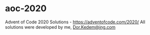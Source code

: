 # aoc-2020
Advent of Code 2020 Solutions - https://adventofcode.com/2020/
All solutions were developed by me, Dor.Kedem@ing.com
